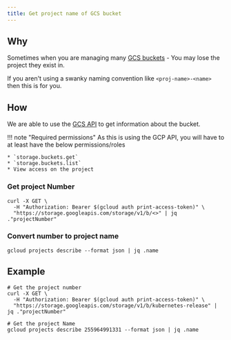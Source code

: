 ```yaml
---
title: Get project name of GCS bucket
---
```


## Why

Sometimes when you are managing many [GCS buckets](https://cloud.google.com/storage) - You may lose the project they exist in.

If you aren't using a swanky naming convention like `<proj-name>-<name>` then this is for you.

## How

We are able to use the [GCS API](https://cloud.google.com/storage/docs/json_api) to get information about the bucket.

!!! note "Required permissions"
    As this is using the GCP API, you will have to at least have the below permissions/roles

    * `storage.buckets.get`
    * `storage.buckets.list`
    * View access on the project

### Get project Number

```shell
curl -X GET \
  -H "Authorization: Bearer $(gcloud auth print-access-token)" \
  "https://storage.googleapis.com/storage/v1/b/<>" | jq ."projectNumber"
```

### Convert number to project name

```shell
gcloud projects describe --format json | jq .name
```

## Example

```shell
# Get the project number
curl -X GET \
  -H "Authorization: Bearer $(gcloud auth print-access-token)" \
  "https://storage.googleapis.com/storage/v1/b/kubernetes-release" | jq ."projectNumber"
```

```shell
# Get the project Name
gcloud projects describe 255964991331 --format json | jq .name
```
